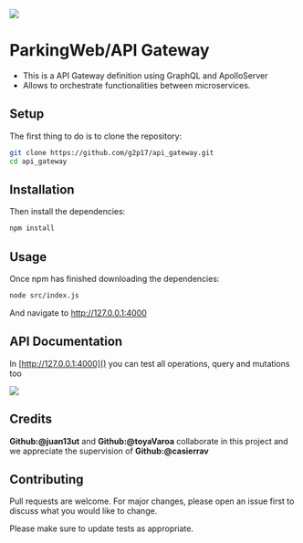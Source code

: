 ![](https://i.ibb.co/ZS81sWQ/logo.png[/img][/url])

# ParkingWeb/API Gateway
- This is a API Gateway definition using GraphQL and ApolloServer 
- Allows to orchestrate functionalities between microservices.

## Setup
The first thing to do is to clone the repository:
```bash
git clone https://github.com/g2p17/api_gateway.git
cd api_gateway
```

## Installation
Then install the dependencies:
```bash
npm install
```

## Usage
Once npm has finished downloading the dependencies:
```bash
node src/index.js
```
And navigate to http://127.0.0.1:4000

## API Documentation
In [http://127.0.0.1:4000]() you can test all operations, query and mutations too

![](https://i.ibb.co/6v80PKQ/Documentation-API.jpg)

## Credits
**Github:@juan13ut** and **Github:@toyaVaroa**  collaborate in this project and we appreciate the supervision of **Github:@casierrav**


## Contributing
Pull requests are welcome. For major changes, please open an issue first to discuss what you would like to change.

Please make sure to update tests as appropriate.
